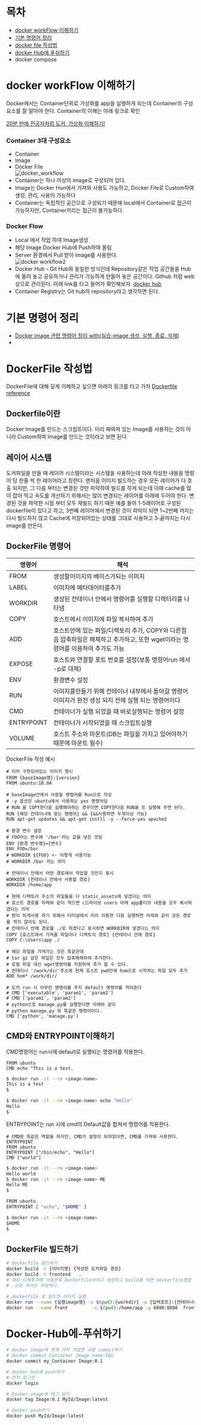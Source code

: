 # 목차
- [docker workFlow 이해하기](#docker-workFlow-이해하기)
- [기본 명령어 정리](#기본-명령어-정리)
- [docker file 작성법](#DockerFile-작성법)
- [docker Hub에 푸쉬하기](#Docker-Hub에-푸쉬하기)
- docker compose 

# docker workFlow 이해하기
Docker에서는 Container단위로 가상화를 app을 실행하게 되는데 Container의 구성요소를 잘 알아야 한다. Container의 이해는 아래 링크로 확인

[20분 만에 전공자처럼 도커, 가상화 이해하기!](https://www.youtube.com/watch?v=zh0OMXg2Kog&list=WL&index=21&t=431s)

### Container 3대 구성요소

- Container
- Image
- Docker File    
![docker_workflow](https://user-images.githubusercontent.com/49854618/164966561-7bfea1aa-6faa-4f74-97ad-7900509b1b60.png)
- Container는 하나 이상의 image로 구성되어 있다.
- Image는 Docker Hun에서 가져와 사용도 가능하고, Docker File로 Custom하여 생성, 관리, 사용이 가능하다
- Container는 독립적인 공간으로 구성되기 때문에 local에서 Container로 접근이 가능하지만, Container끼리는 접근이 불가능하다.

### Docker Flow

- Local 에서 작업 하여 Image생성
- 해당 Image Docker Hub에 Push하여 올림
- Server 환경에서 Pull 받아 Image를 사용한다.    
![docker workflow2](https://user-images.githubusercontent.com/49854618/164966558-ef33d506-8270-4ac1-9545-18e1b6a13728.png)
- Docker Hub - Git Hub와 동일한 방식인데 Repository같은 작업 공간들을 Hub에 올려 놓고 공유하거나 관리가 가능하게 만들어 놓은 공간이다. Github 처럼 web상으로 관리된다. 아래 link를 타고 들어가 확인해보자. [docker hub](https://hub.docker.com/)
- Container Registry는 Git hub의 repository라고 생각하면 된다.


# 기본 명령어 정리
- [Docker image 관련 명령어 정리 with(실습-image 생성, 실행, 종료, 삭제)](https://magpienote.tistory.com/167)
- 


# DockerFile 작성법
DockerFile에 대해 깊게 이해하고 싶으면 아래의 링크를 타고 가자 
[Dockerfile reference](https://docs.docker.com/engine/reference/builder/)

## Dockerfile이란

Docker Image를 만드는 스크립트이다. 미리 짜여져 있는 Image를 사용하는 것이 아니라 Custom하여 Image를 만드는 것이라고 보면 된다.

## 레이어 시스템

도커파일을 만들 때 레이어 시스템이라는 시스템을 사용하는데 아래 작성한 내용을 명령어 당 한줄 씩 한 레이어라고 칭한다. 맨처음 이미지 빌드하는 경우 모든 레이어가 다 호출 되지만, 그 다음 부터는 변경된 것만 파악하여 빌드를 하게 되는데 이때 cache를 많이 잡아 먹고 속도를 개선하기 위해서는 많이 변경되는 레이어를 아래에 두어야 한다. 변경된 것을 파악한 시점 부터 모두 재빌드 하기 때문 예를 들어 1-5레이어로 구성된 dockerfile이 있다고 하고, 3번째 레이어에서 변경된 것이 파악이 되면 1~2번째 까지는 다시 빌드하지 않고 Cache에 저장되어있는 상태를 그대로 사용하고 3-끝까지는 다시 image를 만든다.

## DockerFile 명령어

| 명령어 | 해석 |
| --- | --- |
| FROM | 생성할이미지의 베이스가되는 이미지 |
| LABEL  | 이미지에 메타데이터를추가 |
| WORKDIR | 생성된 컨테이너 안에서 명령어를 실행할 디렉터리를 나타냄 |
| COPY | 호스트에서 이미지에 파일 복사하여 추가 |
| ADD | 호스트안에 있는 파일/디렉토리 추가, COPY와 다른점음 압축파일은 해제하고 추가하고, 또한 wget이라는 명령어를 이용하여 추가도 가능 |
| EXPOSE | 호스트와 연결할 포트 번호를 설정(보통 명령어run 에서 -p로 대체) |
| ENV | 환경변수 설정 |
| RUN  | 이미지를만들기 위해 컨테이너 내부에서 돌아갈 명령어 이미지가 완전 생성 되지 전에 실행 되는 명령어이다 |
| CMD | 컨테이너가 실행 되었을 때 바로실행되는 명령어 설정 |
| ENTRYPOINT  | 컨테이너가 시작되었을 때 스크립트실행 |
| VOLUME | 호스트 주소와 마운트(DB는 파일을 가지고 있어야하기 때문에 마운트 필수) |

DockerFile 작성 예시

```docker
# 이미 구현되어있는 이미지 명시
FROM {baseImage명}:{version}
FROM ubuntu:18.04

# baseImage안에서 사용할 명령어를 Run으로 작성
# -y 옵션은 ubuntu에서 사용하는 yes 명령어임 
# RUN 을 COPY한다음 실행해야하는 경우이면 COPY한다음 RUN을 또 실행해 주면 된다.
RUN {해당 컨테이너에 맞는 명령어} && {&&사용하면 두개이상 가능}
RUN apt-get updates && apt-get instll -y --force-yes apache2

# 환경 변수 설정
# FOO라는 변수에 '/bar'라는 값을 넣은 것임
ENV {환경 변수명}={변수}
ENV FOO=/bar
# WORKDIR ${FOO} <- 이렇게 사용가능
# WORKDIR /bar 라는 의미

# 컨테이너 안에서 어떤 경로에서 작업할 것인지 표시
WORKDIR {컨테이너 안에서 사용할 경로}
WORKDIR /home/app

# 현태 디렉토리 주소의 파일들을 다 static_assets에 넣겠다는 의미
# 호스트 경로를 아래와 같이 적으면 c드라이브 users 아래 app폴더의 내용을 모두 복사하겠다는 의미
# 편리 하게사용 하기 위해서 터미널에서 미리 이동한 다음 실행하면 아래와 같이 모든 경로를 적지 않아도 된다.
# 컨테이너 안에 경로를 ./로 하겠다고 표시하면 WORKDIR에 넣겠다는 의미
COPY {호스트에서 가져올 파일이나 디렉토리 경로} {컨테이너 안에 경로}
COPY C:\Users\app ./

# 해당 파일을 가져가는 것은 똑같은데 
# tar gz 같은 파일은 모두 압축해제하여 추가한다.
# 로컬 파일 대신 wget명령어를 지원하여 추가 할 수 있다.
# 컨테이너 '/work/dir'주소에 현재 호스트 pwd안에 hom으로 시작하는 파일 모두 추가
ADD hom* /work/dir/

# 도커 run 시 아무런 명령어를 주지 default 명령어를 적어준다
# CMD ['executable', 'param1', 'param2']
# CMD ['param1', 'param2']
# python으로 manage.py를 실행한다면 아래와 같이
# python manage.py 와 똑같은 명령어이다.
CMD ['python', 'manage.py']
```

## CMD와 ENTRYPOINT이해하기

CMD명령어는 run시에 default로 실행되는 명령어를 적용한다.

```docker
FROM ubuntu
CMD echo "This is a test.
```

```bash
$ docker run -it --rm <image-name>
This is a test
$
```

```bash
$ docker run -it --rm <image-name> echo "Hello"
Hello
$
```

ENTRYPOINT는 run 시에 cmd의 Default값을 합쳐서 명령어를 적용한다.

```docker
# CMD랑 똑같은 역할을 하지만, CMD가 설정이 되어있다면, CMD를 가져와 사용한다.
ENTRYPOINT
FROM ubuntu
ENTRYPOINT ["/bin/echo", "Hello"]
CMD ["world"]
```

```bash
$ docker run -it --rm <image-name>
Hello world
$ docker run -it --rm <image-name> ME
Hello ME
$
```

```bash
FROM ubuntu
ENTRYPOINT [ "echo", "$HOME" ]

$ docker run -it --rm <image-name>
$HOME
$
```

## DockerFile 빌드하기

```bash
# dockerfile 빌드하기 
docker build -t {이미지명} {작성한 도커파일 경로}
docker build -t frontend   .
# 해당 디렉토리에 이동한후 Dockerfile이라고 생성하고 build를 하면 dockerfile명을 적지 않고 
# .으로 적어도 무방하다.

# dockerfile 로 빌드한 이미지 실행 
docker run --name {실행image명} -v $(pwd):{workdir} -p {입력포트}:{컨테이너내부포트} {컨테이너명}
docker run --name front         -v $(pwd):/home/app -p 8080:8080  front-container
```

# Docker-Hub에-푸쉬하기

```bash
# docker image에 현재 까지 작업한 내용 commit하기 
# docker commit Container Image_name:TAG
docker commit my_Container Image:0.1

# docker hub에 push하기
# 먼저 로그인
docker login

# Docker image에 태그 달기
docker tag Image:0.1 MyId/Image:latest

# docker push하기
docker push MyId/Image:latest
```
